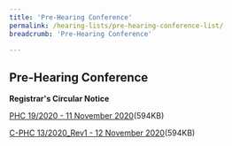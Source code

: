 ```yaml
---
title: 'Pre-Hearing Conference'
permalink: /hearing-lists/pre-hearing-conference-list/
breadcrumb: 'Pre-Hearing Conference'

---
```



Pre-Hearing Conference
---

**Registrar's Circular Notice**

[PHC 19/2020 - 11 November 2020](/files/Phc192020-11Nov2020.pdf)(594KB)

[C-PHC 13/2020_Rev1 - 12 November 2020](/files/C-Phc132020_Rev1-12Nov2020.pdf)(594KB)


